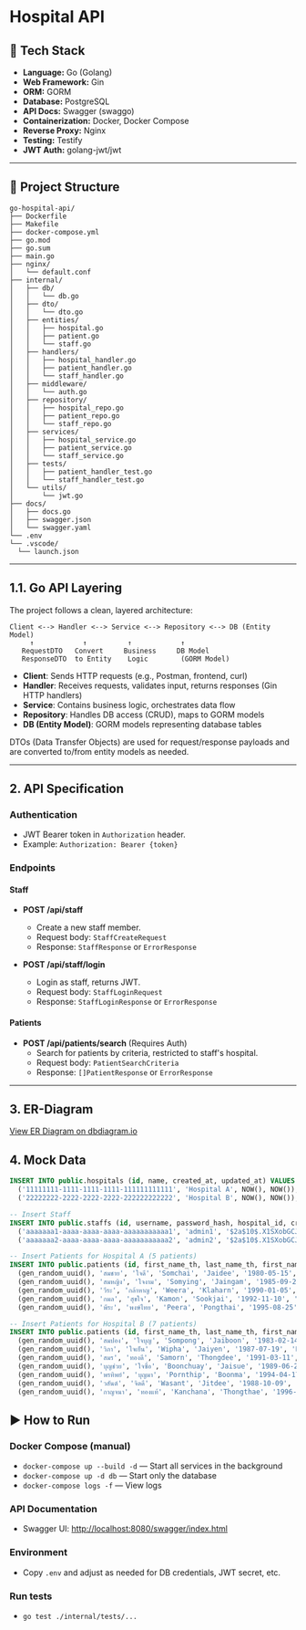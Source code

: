 # Hospital API

## 🚀 Tech Stack
- **Language:** Go (Golang)
- **Web Framework:** Gin
- **ORM:** GORM
- **Database:** PostgreSQL
- **API Docs:** Swagger (swaggo)
- **Containerization:** Docker, Docker Compose
- **Reverse Proxy:** Nginx
- **Testing:** Testify
- **JWT Auth:** golang-jwt/jwt

---

## 📁 Project Structure
```
go-hospital-api/
├── Dockerfile
├── Makefile
├── docker-compose.yml
├── go.mod
├── go.sum
├── main.go
├── nginx/
│   └── default.conf
├── internal/
│   ├── db/
│   │   └── db.go
│   ├── dto/
│   │   └── dto.go
│   ├── entities/
│   │   ├── hospital.go
│   │   ├── patient.go
│   │   └── staff.go
│   ├── handlers/
│   │   ├── hospital_handler.go
│   │   ├── patient_handler.go
│   │   └── staff_handler.go
│   ├── middleware/
│   │   └── auth.go
│   ├── repository/
│   │   ├── hospital_repo.go
│   │   ├── patient_repo.go
│   │   └── staff_repo.go
│   ├── services/
│   │   ├── hospital_service.go
│   │   ├── patient_service.go
│   │   └── staff_service.go
│   ├── tests/
│   │   ├── patient_handler_test.go
│   │   └── staff_handler_test.go
│   └── utils/
│       └── jwt.go
├── docs/
│   ├── docs.go
│   ├── swagger.json
│   └── swagger.yaml
└── .env
└── .vscode/
  └── launch.json
```
---

## 1.1. Go API Layering

The project follows a clean, layered architecture:

```
Client <--> Handler <--> Service <--> Repository <--> DB (Entity Model)
     ↑            ↑          ↑            ↑
   RequestDTO   Convert     Business     DB Model
   ResponseDTO  to Entity    Logic        (GORM Model)
```

- **Client**: Sends HTTP requests (e.g., Postman, frontend, curl)
- **Handler**: Receives requests, validates input, returns responses (Gin HTTP handlers)
- **Service**: Contains business logic, orchestrates data flow
- **Repository**: Handles DB access (CRUD), maps to GORM models
- **DB (Entity Model)**: GORM models representing database tables

DTOs (Data Transfer Objects) are used for request/response payloads and are converted to/from entity models as needed.



---

## 2. API Specification

### Authentication

- JWT Bearer token in `Authorization` header.
- Example: `Authorization: Bearer {token}`

### Endpoints

#### Staff

- **POST /api/staff**
  - Create a new staff member.
  - Request body: `StaffCreateRequest`
  - Response: `StaffResponse` or `ErrorResponse`

- **POST /api/staff/login**
  - Login as staff, returns JWT.
  - Request body: `StaffLoginRequest`
  - Response: `StaffLoginResponse` or `ErrorResponse`

#### Patients

- **POST /api/patients/search** (Requires Auth)
  - Search for patients by criteria, restricted to staff's hospital.
  - Request body: `PatientSearchCriteria`
  - Response: `[]PatientResponse` or `ErrorResponse`
---

## 3. ER-Diagram

[View ER Diagram on dbdiagram.io](https://dbdiagram.io/d/6895f0d4dd90d17865181592)




## 4. Mock Data
```sql
INSERT INTO public.hospitals (id, name, created_at, updated_at) VALUES
  ('11111111-1111-1111-1111-111111111111', 'Hospital A', NOW(), NOW()),
  ('22222222-2222-2222-2222-222222222222', 'Hospital B', NOW(), NOW());

-- Insert Staff
INSERT INTO public.staffs (id, username, password_hash, hospital_id, created_at, updated_at) VALUES
  ('aaaaaaa1-aaaa-aaaa-aaaa-aaaaaaaaaaa1', 'admin1', '$2a$10$.X1SXobGCJdlX.7.QjYGkOGhVZotMiZYgbJ2BSCOyb7YE99pT5xTS', '11111111-1111-1111-1111-111111111111', NOW(), NOW()),
  ('aaaaaaa2-aaaa-aaaa-aaaa-aaaaaaaaaaa2', 'admin2', '$2a$10$.X1SXobGCJdlX.7.QjYGkOGhVZotMiZYgbJ2BSCOyb7YE99pT5xTS', '22222222-2222-2222-2222-222222222222', NOW(), NOW());

-- Insert Patients for Hospital A (5 patients)
INSERT INTO public.patients (id, first_name_th, last_name_th, first_name_en, last_name_en, date_of_birth, patient_hn, national_id, passport_id, phone_number, email, gender, hospital_id, created_at, updated_at) VALUES
  (gen_random_uuid(), 'สมชาย', 'ใจดี', 'Somchai', 'Jaidee', '1980-05-15', 'HN001', '1234567890123', NULL, '0811111111', 'somchai@example.com', 'M', '11111111-1111-1111-1111-111111111111', NOW(), NOW()),
  (gen_random_uuid(), 'สมหญิง', 'ใจงาม', 'Somying', 'Jaingam', '1985-09-20', 'HN002', '2234567890123', NULL, '0822222222', 'somying@example.com', 'F', '11111111-1111-1111-1111-111111111111', NOW(), NOW()),
  (gen_random_uuid(), 'วีระ', 'กล้าหาญ', 'Weera', 'Klaharn', '1990-01-05', 'HN003', '3234567890123', NULL, '0833333333', 'weera@example.com', 'M', '11111111-1111-1111-1111-111111111111', NOW(), NOW()),
  (gen_random_uuid(), 'กมล', 'สุขใจ', 'Kamon', 'Sookjai', '1992-11-10', 'HN004', '4234567890123', NULL, '0844444444', 'kamon@example.com', 'F', '11111111-1111-1111-1111-111111111111', NOW(), NOW()),
  (gen_random_uuid(), 'พีระ', 'พงษ์ไทย', 'Peera', 'Pongthai', '1995-08-25', 'HN005', '5234567890123', NULL, '0855555555', 'peera@example.com', 'M', '11111111-1111-1111-1111-111111111111', NOW(), NOW());

-- Insert Patients for Hospital B (7 patients)
INSERT INTO public.patients (id, first_name_th, last_name_th, first_name_en, last_name_en, date_of_birth, patient_hn, national_id, passport_id, phone_number, email, gender, hospital_id, created_at, updated_at) VALUES
  (gen_random_uuid(), 'สมปอง', 'ใจบุญ', 'Sompong', 'Jaiboon', '1983-02-14', 'HN101', '6234567890123', NULL, '0866666666', 'sompong@example.com', 'M', '22222222-2222-2222-2222-222222222222', NOW(), NOW()),
  (gen_random_uuid(), 'วิภา', 'ใจเย็น', 'Wipha', 'Jaiyen', '1987-07-19', 'HN102', '7234567890123', NULL, '0877777777', 'wipha@example.com', 'F', '22222222-2222-2222-2222-222222222222', NOW(), NOW()),
  (gen_random_uuid(), 'สมร', 'ทองดี', 'Samorn', 'Thongdee', '1991-03-11', 'HN103', '8234567890123', NULL, '0888888888', 'samorn@example.com', 'F', '22222222-2222-2222-2222-222222222222', NOW(), NOW()),
  (gen_random_uuid(), 'บุญช่วย', 'ใจซื่อ', 'Boonchuay', 'Jaisue', '1989-06-23', 'HN104', '9234567890123', NULL, '0899999999', 'boonchuay@example.com', 'M', '22222222-2222-2222-2222-222222222222', NOW(), NOW()),
  (gen_random_uuid(), 'พรทิพย์', 'บุญมา', 'Pornthip', 'Boonma', '1994-04-17', 'HN105', '1334567890123', NULL, '0810000000', 'pornthip@example.com', 'F', '22222222-2222-2222-2222-222222222222', NOW(), NOW()),
  (gen_random_uuid(), 'วสันต์', 'จิตดี', 'Wasant', 'Jitdee', '1988-10-09', 'HN106', '2334567890123', NULL, '0820000000', 'wasant@example.com', 'M', '22222222-2222-2222-2222-222222222222', NOW(), NOW()),
  (gen_random_uuid(), 'กาญจนา', 'ทองแท้', 'Kanchana', 'Thongthae', '1996-12-01', 'HN107', '3334567890123', NULL, '0830000000', 'kanchana@example.com', 'F', '22222222-2222-2222-2222-222222222222', NOW(), NOW());
```

## ▶️ How to Run
### Docker Compose (manual)

- `docker-compose up --build -d` — Start all services in the background
- `docker-compose up -d db` — Start only the database
- `docker-compose logs -f` — View logs

### API Documentation

- Swagger UI: [http://localhost:8080/swagger/index.html](http://localhost:8080/swagger/index.html)

### Environment

- Copy `.env` and adjust as needed for DB credentials, JWT secret, etc.

### Run tests

- `go test ./internal/tests/...`
